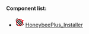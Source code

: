 #### Component list:
* ![IMAGE](../../images/icons/HoneybeePlus_Installer.png) [HoneybeePlus_Installer](../components/HoneybeePlus_Installer.md)